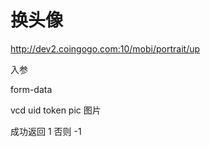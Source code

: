 # 换头像 #

http://dev2.coingogo.com:10/mobi/portrait/up

入参

form-data

vcd
uid
token
pic 图片

成功返回 1 否则 -1